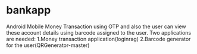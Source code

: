 # bankapp

Android Mobile Money Transaction using OTP and also the user can view these account details using barcode assigned to the user.
Two applications are needed:
1.Money transaction application(loginrag)
2.Barcode generator for the user(QRGenerator-master)
